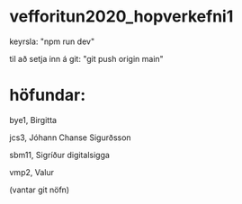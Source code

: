 # vefforitun2020_hopverkefni1

keyrsla: "npm run dev"

til að setja inn á git: "git push origin main"

# höfundar: 

bye1, Birgitta

jcs3, Jóhann Chanse Sigurðsson

sbm11, Sigríður digitalsigga

vmp2, Valur

(vantar git nöfn)
